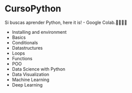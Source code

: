 # CursoPython
Si buscas aprender Python, here it is! - Google Colab.🐍👨🏻‍💻


- Installing and environment
- Basics 
- Conditionals
- Datastructures
- Loops
- Functions
- POO
- Data Science with Python
- Data Visualization
- Machine Learning
- Deep Learning

